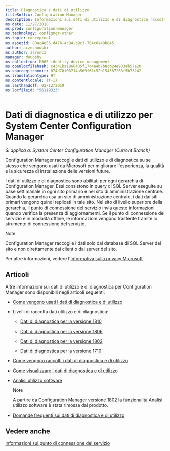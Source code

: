 ```yaml
---
title: Diagnostica e dati di utilizzo
titleSuffix: Configuration Manager
description: Informazioni sui dati di utilizzo e di diagnostica raccolti da System Center Configuration Manager.
ms.date: 11/27/2018
ms.prod: configuration-manager
ms.technology: configmgr-other
ms.topic: conceptual
ms.assetid: 88ac4e55-d47b-4c94-b9c3-704c6a48b845
author: aczechowski
ms.author: aaroncz
manager: dougeby
ms.collection: M365-identity-device-management
ms.openlocfilehash: c4341ba1866405f17d4a4b7b8cb24e933ab57a20
ms.sourcegitcommit: 874d78f08714a509f61c52b154387268f5b73242
ms.translationtype: HT
ms.contentlocale: it-IT
ms.lasthandoff: 02/12/2019
ms.locfileid: "56119323"
---
```

# <a name="diagnostics-and-usage-data-for-system-center-configuration-manager"></a>Dati di diagnostica e di utilizzo per System Center Configuration Manager

*Si applica a: System Center Configuration Manager (Current Branch)*

Configuration Manager raccoglie dati di utilizzo e di diagnostica su se stesso che vengono usati da Microsoft per migliorare l'esperienza, la qualità e la sicurezza di installazione delle versioni future.  

 I dati di utilizzo e di diagnostica sono abilitati per ogni gerarchia di Configuration Manager. Essi consistono in query di SQL Server eseguite su base settimanale in ogni sito primario e nel sito di amministrazione centrale. Quando la gerarchia usa un sito di amministrazione centrale, i dati dai siti primari vengono quindi replicati in tale sito. Nel sito di livello superiore della gerarchia, il punto di connessione del servizio invia queste informazioni quando verifica la presenza di aggiornamenti. Se il punto di connessione del servizio è in modalità offline, le informazioni vengono trasferite tramite lo strumento di connessione del servizio.  

> [!NOTE]  
>  Configuration Manager raccoglie i dati solo dal database di SQL Server del sito e non direttamente dai client o dai server del sito.  

 Per altre informazioni, vedere l'[Informativa sulla privacy Microsoft](https://go.microsoft.com/fwlink/?LinkID=626527).  

## <a name="articles"></a>Articoli
 Altre informazioni sui dati di utilizzo e di diagnostica per Configuration Manager sono disponibili negli articoli seguenti:  

-   [Come vengono usati i dati di diagnostica e di utilizzo](/sccm/core/plan-design/diagnostics/how-diagnostics-and-usage-data-is-used)  

-   Livelli di raccolta dati utilizzo e di diagnostica:
    - [Dati di diagnostica per la versione 1810](/sccm/core/plan-design/diagnostics/levels-of-diagnostic-usage-data-collection-1810)  

    - [Dati di diagnostica per la versione 1806](/sccm/core/plan-design/diagnostics/levels-of-diagnostic-usage-data-collection-1806)  

    - [Dati di diagnostica per la versione 1802](/sccm/core/plan-design/diagnostics/levels-of-diagnostic-usage-data-collection-1802)  
    
    - [Dati di diagnostica per la versione 1710](/sccm/core/plan-design/diagnostics/levels-of-diagnostic-usage-data-collection-1710)  

-   [Come vengono raccolti i dati di diagnostica e di utilizzo](/sccm/core/plan-design/diagnostics/how-diagnostics-and-usage-data-is-collected)  

-   [Come visualizzare i dati di diagnostica e di utilizzo](/sccm/core/plan-design/diagnostics/view-diagnostics-and-usage-data)  

-   [Analisi utilizzo software](/sccm/core/plan-design/diagnostics/customer-experience-improvement-program-ceip)  

     > [!Note]  
     > A partire da Configuration Manager versione 1802 la funzionalità Analisi utilizzo software è stata rimossa dal prodotto.  


-   [Domande frequenti sui dati di diagnostica e di utilizzo](/sccm/core/understand/frequently-asked-questions-about-diagnostics-and-usage-data)  



## <a name="see-also"></a>Vedere anche  
 [Informazioni sul punto di connessione del servizio](/sccm/core/servers/deploy/configure/about-the-service-connection-point)
